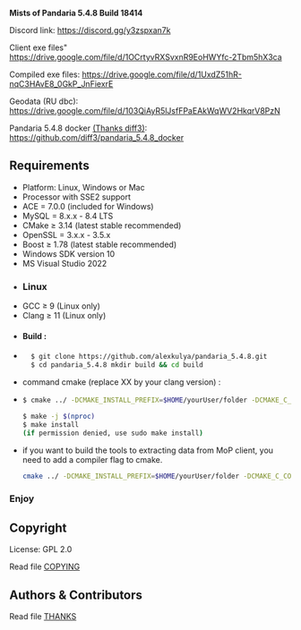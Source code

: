 
**Mists of Pandaria 5.4.8 Build 18414**

Discord link: https://discord.gg/y3zspxan7k

Client exe files" https://drive.google.com/file/d/1OCrtyvRXSvxnR9EoHWYfc-2Tbm5hX3ca

Compiled exe files: https://drive.google.com/file/d/1UxdZ51hR-nqC3HAvE8_0GkP_JnFiexrE

Geodata (RU dbc): https://drive.google.com/file/d/103QiAyR5lJsfFPaEAkWqWV2HkqrV8PzN

Pandaria 5.4.8 docker [(Thanks diff3)](https://github.com/diff3): https://github.com/diff3/pandaria_5.4.8_docker

## Requirements
+ Platform: Linux, Windows or Mac
+ Processor with SSE2 support
+ ACE = 7.0.0 (included for Windows) 
+ MySQL = 8.x.x - 8.4 LTS
+ CMake ≥ 3.14 (latest stable recommended) 
+ OpenSSL = 3.x.x - 3.5.x
+ Boost ≥ 1.78 (latest stable recommended)
+ Windows SDK version 10
+ MS Visual Studio 2022
+ ### Linux
+ GCC ≥ 9 (Linux only)
+ Clang ≥ 11 (Linux only)
+ #### Build :
+ ```bash
    $ git clone https://github.com/alexkulya/pandaria_5.4.8.git
    $ cd pandaria_5.4.8 mkdir build && cd build
+ command cmake (replace XX by your clang version) :
+ ```bash
  $ cmake ../ -DCMAKE_INSTALL_PREFIX=$HOME/yourUser/folder -DCMAKE_C_COMPILER=/usr/bin/clang-XX -DCMAKE_CXX_COMPILER=/usr/bin/clang++-XX -DSCRIPTS=static
  
  $ make -j $(nproc)
  $ make install
  (if permission denied, use sudo make install)
  ```
- if you want to build the tools to extracting data from MoP client, you need to add a compiler flag to cmake.

  ```bash
  cmake ../ -DCMAKE_INSTALL_PREFIX=$HOME/yourUser/folder -DCMAKE_C_COMPILER=/usr/bin/clang-XX -DCMAKE_CXX_COMPILER=/usr/bin/clang++-XX -DCMAKE_CXX_FLAGS=-pthread -DSCRIPTS=static
  ```

  

### Enjoy

## Copyright
License: GPL 2.0

Read file [COPYING](COPYING.md)

## Authors &amp; Contributors
Read file [THANKS](THANKS.md)
